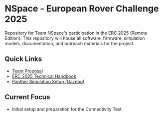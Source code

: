 ﻿# NSpace - European Rover Challenge 2025

Repository for Team NSpace's participation in the ERC 2025 (Remote Edition).
This repository will house all software, firmware, simulation models, documentation, and outreach materials for the project.

## Quick Links
- [Team Proposal](docs/00_Project_Overview/Team_Proposal_NSpace.md)
- [ERC 2025 Technical Handbook](https://github.com/husarion/erc2025/blob/main/TECHNICAL_HANDBOOK.md)
- [Panther Simulation Setup (Gazebo)](scripts/panther_sim_setup_gazebo/README.md)

## Current Focus
- Initial setup and preparation for the Connectivity Test.
